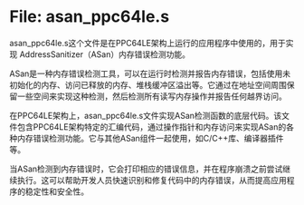 # File: asan_ppc64le.s

asan_ppc64le.s这个文件是在PPC64LE架构上运行的应用程序中使用的，用于实现 AddressSanitizer（ASan）内存错误检测功能。

ASan是一种内存错误检测工具，可以在运行时检测并报告内存错误，包括使用未初始化的内存、访问已释放的内存、堆栈缓冲区溢出等。它通过在地址空间周围保留一些空间来实现这种检测，然后检测所有读写内存操作并报告任何越界访问。

在PPC64LE架构上，asan_ppc64le.s文件实现ASan检测函数的底层代码。该文件包含PPC64LE架构特定的汇编代码，通过操作指针和内存访问来实现ASan的各种内存错误检测功能。它与其他ASan组件一起使用，如C/C++库、编译器插件等。

当ASan检测到内存错误时，它会打印相应的错误信息，并在程序崩溃之前尝试继续执行。这可以帮助开发人员快速识别和修复代码中的内存错误，从而提高应用程序的稳定性和安全性。


